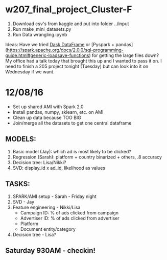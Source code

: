 # w207_final_project_Cluster-F  

1) Download csv's from kaggle and put into folder ../input  
2) Run make_mini_datasets.py  
3) Run Data wrangling.ipynb  

Ideas: 
Have we tried [Dask DataFrame](http://dask.pydata.org/en/latest/dataframe.html) or [Pyspark + pandas] (https://spark.apache.org/docs/2.0.0/sql-programming-guide.html#generic-loadsave-functions) for getting the large files down? My office had a talk today that brought this up and I wanted to pass it on. I need to finish a 205 project tonight (Tuesday) but can look into it on Wednesday if we want.

# 12/08/16    
- Set up shared AMI with Spark 2.0  
- Install pandas, numpy, sklearn, etc. on AMI  
- Clean up data because TOO BIG  
- Join/merge all the datasets to get one central dataframe  

## MODELS:  
1. Basic model (Jay): which ad is most likely to be clicked?  
2. Regression (Sarah): platform + country binarized + others, .8 accuracy
3. Decision tree: Lisa/Nikki?
4. SVD: display_id x ad_id, likelihood as values

## TASKS:  
1. SPARK/AMI setup - Sarah - Friday night
2. SVD - Jay
3. Feature engineering - Nikki/Lisa
   - Campaign ID: % of ads clicked from campaign
   - Advertiser ID: % of ads clicked from advertiser
   - Platform
   - Document entity/category
4. Decision tree - Lisa?

## Saturday 930AM - checkin!








